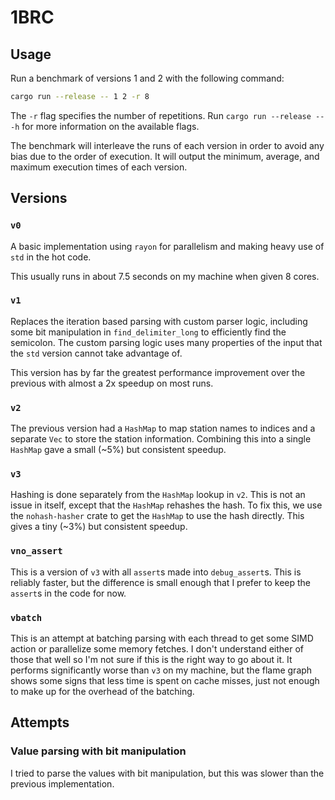 # 1BRC
## Usage
Run a benchmark of versions 1 and 2 with the following command:
```bash
cargo run --release -- 1 2 -r 8
```
The `-r` flag specifies the number of repetitions.
Run ```cargo run --release -- -h``` for more information on the available flags.

The benchmark will interleave the runs of each version in order to avoid any bias due to the order of execution.
It will output the minimum, average, and maximum execution times of each version.

## Versions
### `v0`
A basic implementation using `rayon` for parallelism and making heavy use of `std` in the hot code.

This usually runs in about 7.5 seconds on my machine when given 8 cores.

### `v1`
Replaces the iteration based parsing with custom parser logic, including some bit manipulation in `find_delimiter_long` to efficiently find the semicolon.
The custom parsing logic uses many properties of the input that the `std` version cannot take advantage of.

This version has by far the greatest performance improvement over the previous with almost a 2x speedup on most runs.

### `v2`
The previous version had a `HashMap` to map station names to indices and a separate `Vec` to store the station information.
Combining this into a single `HashMap` gave a small (~5%) but consistent speedup.

### `v3`
Hashing is done separately from the `HashMap` lookup in `v2`.
This is not an issue in itself, except that the `HashMap` rehashes the hash.
To fix this, we use the `nohash-hasher` crate to get the `HashMap` to use the hash directly.
This gives a tiny (~3%) but consistent speedup.

### `vno_assert`
This is a version of `v3` with all `assert`s made into `debug_assert`s.
This is reliably faster, but the difference is small enough that I prefer to keep the `assert`s in the code for now.

### `vbatch`
This is an attempt at batching parsing with each thread to get some SIMD action or parallelize some memory fetches.
I don't understand either of those that well so I'm not sure if this is the right way to go about it.
It performs significantly worse than `v3` on my machine, but the flame graph shows some signs that less time is spent on cache misses, 
just not enough to make up for the overhead of the batching.

## Attempts
### Value parsing with bit manipulation
I tried to parse the values with bit manipulation, but this was slower than the previous implementation.